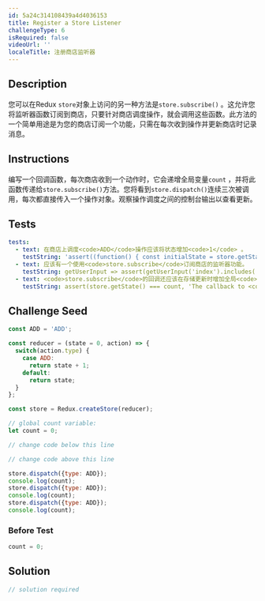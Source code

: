 ```yaml
---
id: 5a24c314108439a4d4036153
title: Register a Store Listener
challengeType: 6
isRequired: false
videoUrl: ''
localeTitle: 注册商店监听器
---
```


## Description
<section id="description">您可以在Redux <code>store</code>对象上访问的另一种方法是<code>store.subscribe()</code> 。这允许您将监听器函数订阅到商店，只要针对商店调度操作，就会调用这些函数。此方法的一个简单用途是为您的商店订阅一个功能，只需在每次收到操作并更新商店时记录消息。 </section>

## Instructions
<section id="instructions">编写一个回调函数，每次商店收到一个动作时，它会递增全局变量<code>count</code> ，并将此函数传递给<code>store.subscribe()</code>方法。您将看到<code>store.dispatch()</code>连续三次被调用，每次都直接传入一个操作对象。观察操作调度之间的控制台输出以查看更新。 </section>

## Tests
<section id='tests'>

```yml
tests:
  - text: 在商店上调度<code>ADD</code>操作应该将状态增加<code>1</code> 。
    testString: 'assert((function() { const initialState = store.getState(); store.dispatch({ type: ''ADD'' }); const newState = store.getState(); return newState === (initialState + 1); })(), ''Dispatching the <code>ADD</code> action on the store should increment the state by <code>1</code>.'');'
  - text: 应该有一个使用<code>store.subscribe</code>订阅商店的监听器功能。
    testString: getUserInput => assert(getUserInput('index').includes('store.subscribe('), 'There should be a listener function subscribed to the store using <code>store.subscribe</code>.');
  - text: <code>store.subscribe</code>的回调还应该在存储更新时增加全局<code>count</code>变量。
    testString: assert(store.getState() === count, 'The callback to <code>store.subscribe</code> should also increment the global <code>count</code> variable as the store is updated.');

```

</section>

## Challenge Seed
<section id='challengeSeed'>

<div id='jsx-seed'>

```jsx
const ADD = 'ADD';

const reducer = (state = 0, action) => {
  switch(action.type) {
    case ADD:
      return state + 1;
    default:
      return state;
  }
};

const store = Redux.createStore(reducer);

// global count variable:
let count = 0;

// change code below this line

// change code above this line

store.dispatch({type: ADD});
console.log(count);
store.dispatch({type: ADD});
console.log(count);
store.dispatch({type: ADD});
console.log(count);

```

</div>

### Before Test
<div id='jsx-setup'>

```jsx
count = 0;

```

</div>


</section>

## Solution
<section id='solution'>

```js
// solution required
```
</section>
